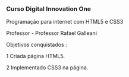 ### Curso Digital Innovation One 

Programação para internet com HTML5 e CSS3

Professor - Professor Rafael Galleani

Objetivos conquistados :

1 Criada página HTML5.

2 Implementado CSS3 na página.
